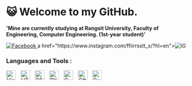 # :smiley_cat: Welcome to my GitHub.
**'Mine are currently studying at Rangsit University, Faculty of Engineering, Computer Engineering. (1st-year student)'**
<p align="left">
    <a href="https://www.facebook.com/yuki.ri.5201"><img src="https://www.freepik.com/free-icon/facebook_15297765.htm#query=ig&position=19&from_view=search&track=sph" 
        alt="Facebook" title="MY Facebook">
    </a>
    a href="https://www.instagram.com/ffiirrsstt_x/?hl=en"><img src="https://www.freepik.com/free-icon/instagram_14841632.htm#query=ig&position=1&from_view=search&track=sph" 
        alt="IG" title="MY IG">
    </a>
</p>
<h3>Languages and Tools :</h3>
<img align="left" alt="Visual Studio Code" width="26px" src="https://cdn.jsdelivr.net/gh/devicons/devicon/icons/vscode/vscode-original.svg" style="padding-right:10px;" />
<img align="left" alt="HTML5" width="26px" src="https://cdn.jsdelivr.net/gh/devicons/devicon/icons/html5/html5-original.svg" style="padding-right:10px;" />
<img align="left" alt="CSS3" width="26px" src="https://cdn.jsdelivr.net/gh/devicons/devicon/icons/css3/css3-original.svg" style="padding-right:10px;" />
<img align="left" alt="PYthon" width="26px" src="https://cdn.jsdelivr.net/gh/devicons/devicon/icons/python/python-original.svg" style="padding-right:10px;" />
<img align="left" alt="C" width="26px" src="https://cdn.jsdelivr.net/gh/devicons/devicon/icons/c/c-original.svg" style="padding-right:10px;" />
<img align="left" alt="C#" width="26px" src="https://cdn.jsdelivr.net/gh/devicons/devicon/icons/csharp/csharp-original.svg" style="padding-right:10px;" />
<img align="left" alt="C++" width="26px" src="https://cdn.jsdelivr.net/gh/devicons/devicon/icons/cplusplus/cplusplus-original.svg" style="padding-right:10px;" />
<!--
**panyach77/panyach77** is a ✨ _special_ ✨ repository because its `README.md` (this file) appears on your GitHub profile.

Here are some ideas to get you started:

- 🔭 I’m currently working on ...
- 🌱 I’m currently learning ...
- 👯 I’m looking to collaborate on ...
- 🤔 I’m looking for help with ...
- 💬 Ask me about ...
- 📫 How to reach me: ...
- 😄 Pronouns: ...
- ⚡ Fun fact: ...
-->
